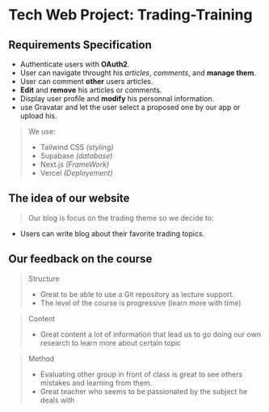 # Tech Web Project: **Trading-Training**

## Requirements Specification

- Authenticate users with **OAuth2**.
- User can navigate throught his *articles*, *comments*, and **manage them**.
- User can comment **other** users articles.
- **Edit** and **remove** his articles or comments.
- Display user profile and **modify** his personnal information.
- use Gravatar and let the user select a proposed one by our app or upload his.
> We use:
> - Tailwind CSS *(styling)*
> - Supabase *(database)*
> - Next.js *(FrameWork)*
> - Vercel *(Deployement)*

## The idea of our website

> Our blog is focus on the trading theme so we decide to:
- Users can write blog about their favorite trading topics.

## Our feedback on the course

> Structure
> - Great to be able to use a Git repository as lecture support.
> - The level of the course is progressive (learn more with time)

> Content
> - Great content a lot of information that lead us to go doing our own research to learn more about certain topic

> Method
> - Evaluating other group in front of class is great to see others mistakes and learning from them.
> - Great teacher who seems to be passionated by the subject he deals with
